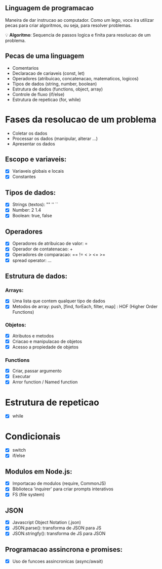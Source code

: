 ## Linguagem de programacao

Maneira de dar instrucao ao computador.
Como um lego, voce ira utilizar pecas para criar algoritmos, ou seja, para resolver problemas.

💡 **Algoritmo**: Sequencia de passos logica e finita para resolucao de um problema.

## Pecas de uma linguagem

- Comentarios
- Declaracao de cariaveis (const, let)
- Operadores (atribuicao, concatenacao, matematicos, logicos)
- Tipos de dados (string, number, boolean)
- Estrutura de dados (functions, object, array)
- Controle de fluxo (if/else)
- Estrutura de repeticao (for, while)

# Fases da resolucao de um problema

- Coletar os dados
- Processar os dados (manipular, alterar ...)
- Apresentar os dados

## Escopo e variaveis:

- [x] Variaveis globais e locais
- [x] Constantes

## Tipos de dados:

- [x] Strings (textos): "" '' ``
- [x] Number: 2 1.4
- [x] Boolean: true, false

## Operadores

- [x] Operadores de atribuicao de valor: =
- [x] Operador de contatenacao: +
- [x] Operadores de comparacao: == != < > <= >=
- [x] spread operator: ...

## Estrutura de dados:

### Arrays:

- [x] Uma lista que contem qualquer tipo de dados
- [x] Metodos de array: push, [find, forEach, filter, map] : HOF (Higher Order Functions)

### Objetos:

- [x] Atributos e metodos
- [x] Criacao e manipulacao de objetos
- [x] Acesso a propiedade de objetos

### Functions

- [x] Criar, passar argumento
- [x] Executar
- [x] Arror function / Named function

# Estrutura de repeticao

- [x] while

# Condicionais

- [x] switch
- [x] if/else

## Modulos em Node.js:

- [x] Importacao de modulos (require, CommonJS)
- [x] Biblioteca 'inquirer' para criar prompts interativos
- [x] FS (file system)

## JSON

- [x] Javascript Object Notation (.json)
- [x] JSON.parse(): transforma de JSON para JS
- [x] JSON.stringfy(): transforma de JS para JSON

## Programacao assincrona e promises:

- [x] Uso de funcoes assincronicas (async/await)
